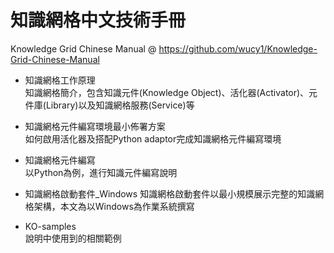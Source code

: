 # 知識網格中文技術手冊
Knowledge Grid Chinese Manual @ https://github.com/wucy1/Knowledge-Grid-Chinese-Manual

- 知識網格工作原理  
知識網格簡介，包含知識元件(Knowledge Object)、活化器(Activator)、元件庫(Library)以及知識網格服務(Service)等

- 知識網格元件編寫環境最小佈署方案  
如何啟用活化器及搭配Python adaptor完成知識網格元件編寫環境

- 知識網格元件編寫  
以Python為例，進行知識元件編寫說明

- 知識網格啟動套件_Windows
知識網格啟動套件以最小規模展示完整的知識網格架構，本文為以Windows為作業系統撰寫

- KO-samples  
說明中使用到的相關範例

